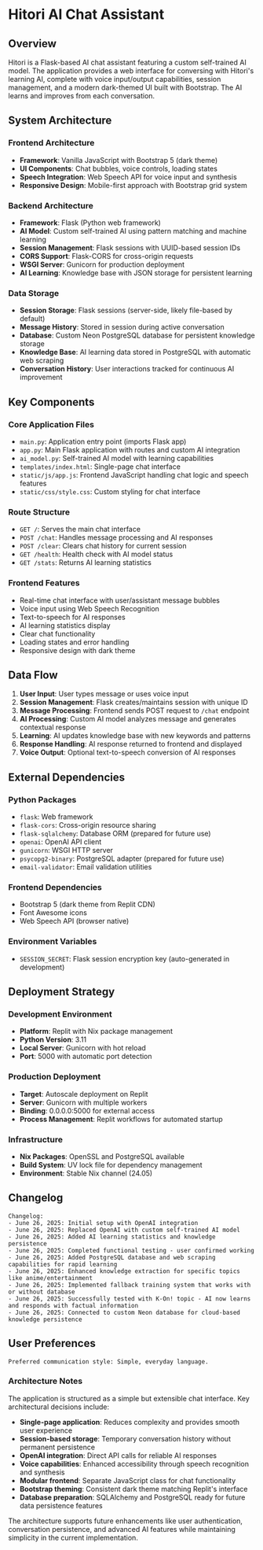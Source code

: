 # Hitori AI Chat Assistant

## Overview

Hitori is a Flask-based AI chat assistant featuring a custom self-trained AI model. The application provides a web interface for conversing with Hitori's learning AI, complete with voice input/output capabilities, session management, and a modern dark-themed UI built with Bootstrap. The AI learns and improves from each conversation.

## System Architecture

### Frontend Architecture
- **Framework**: Vanilla JavaScript with Bootstrap 5 (dark theme)
- **UI Components**: Chat bubbles, voice controls, loading states
- **Speech Integration**: Web Speech API for voice input and synthesis
- **Responsive Design**: Mobile-first approach with Bootstrap grid system

### Backend Architecture
- **Framework**: Flask (Python web framework)
- **AI Model**: Custom self-trained AI using pattern matching and machine learning
- **Session Management**: Flask sessions with UUID-based session IDs
- **CORS Support**: Flask-CORS for cross-origin requests
- **WSGI Server**: Gunicorn for production deployment
- **AI Learning**: Knowledge base with JSON storage for persistent learning

### Data Storage
- **Session Storage**: Flask sessions (server-side, likely file-based by default)
- **Message History**: Stored in session during active conversation
- **Database**: Custom Neon PostgreSQL database for persistent knowledge storage
- **Knowledge Base**: AI learning data stored in PostgreSQL with automatic web scraping
- **Conversation History**: User interactions tracked for continuous AI improvement

## Key Components

### Core Application Files
- `main.py`: Application entry point (imports Flask app)
- `app.py`: Main Flask application with routes and custom AI integration
- `ai_model.py`: Self-trained AI model with learning capabilities
- `templates/index.html`: Single-page chat interface
- `static/js/app.js`: Frontend JavaScript handling chat logic and speech features
- `static/css/style.css`: Custom styling for chat interface

### Route Structure
- `GET /`: Serves the main chat interface
- `POST /chat`: Handles message processing and AI responses
- `POST /clear`: Clears chat history for current session
- `GET /health`: Health check with AI model status
- `GET /stats`: Returns AI learning statistics

### Frontend Features
- Real-time chat interface with user/assistant message bubbles
- Voice input using Web Speech Recognition
- Text-to-speech for AI responses
- AI learning statistics display
- Clear chat functionality
- Loading states and error handling
- Responsive design with dark theme

## Data Flow

1. **User Input**: User types message or uses voice input
2. **Session Management**: Flask creates/maintains session with unique ID
3. **Message Processing**: Frontend sends POST request to `/chat` endpoint
4. **AI Processing**: Custom AI model analyzes message and generates contextual response
5. **Learning**: AI updates knowledge base with new keywords and patterns
6. **Response Handling**: AI response returned to frontend and displayed
7. **Voice Output**: Optional text-to-speech conversion of AI responses

## External Dependencies

### Python Packages
- `flask`: Web framework
- `flask-cors`: Cross-origin resource sharing
- `flask-sqlalchemy`: Database ORM (prepared for future use)
- `openai`: OpenAI API client
- `gunicorn`: WSGI HTTP server
- `psycopg2-binary`: PostgreSQL adapter (prepared for future use)
- `email-validator`: Email validation utilities

### Frontend Dependencies
- Bootstrap 5 (dark theme from Replit CDN)
- Font Awesome icons
- Web Speech API (browser native)

### Environment Variables
- `SESSION_SECRET`: Flask session encryption key (auto-generated in development)

## Deployment Strategy

### Development Environment
- **Platform**: Replit with Nix package management
- **Python Version**: 3.11
- **Local Server**: Gunicorn with hot reload
- **Port**: 5000 with automatic port detection

### Production Deployment
- **Target**: Autoscale deployment on Replit
- **Server**: Gunicorn with multiple workers
- **Binding**: 0.0.0.0:5000 for external access
- **Process Management**: Replit workflows for automated startup

### Infrastructure
- **Nix Packages**: OpenSSL and PostgreSQL available
- **Build System**: UV lock file for dependency management
- **Environment**: Stable Nix channel (24.05)

## Changelog

```
Changelog:
- June 26, 2025: Initial setup with OpenAI integration
- June 26, 2025: Replaced OpenAI with custom self-trained AI model
- June 26, 2025: Added AI learning statistics and knowledge persistence
- June 26, 2025: Completed functional testing - user confirmed working
- June 26, 2025: Added PostgreSQL database and web scraping capabilities for rapid learning
- June 26, 2025: Enhanced knowledge extraction for specific topics like anime/entertainment
- June 26, 2025: Implemented fallback training system that works with or without database
- June 26, 2025: Successfully tested with K-On! topic - AI now learns and responds with factual information
- June 26, 2025: Connected to custom Neon database for cloud-based knowledge persistence
```

## User Preferences

```
Preferred communication style: Simple, everyday language.
```

### Architecture Notes

The application is structured as a simple but extensible chat interface. Key architectural decisions include:

- **Single-page application**: Reduces complexity and provides smooth user experience
- **Session-based storage**: Temporary conversation history without permanent persistence
- **OpenAI integration**: Direct API calls for reliable AI responses
- **Voice capabilities**: Enhanced accessibility through speech recognition and synthesis
- **Modular frontend**: Separate JavaScript class for chat functionality
- **Bootstrap theming**: Consistent dark theme matching Replit's interface
- **Database preparation**: SQLAlchemy and PostgreSQL ready for future data persistence features

The architecture supports future enhancements like user authentication, conversation persistence, and advanced AI features while maintaining simplicity in the current implementation.